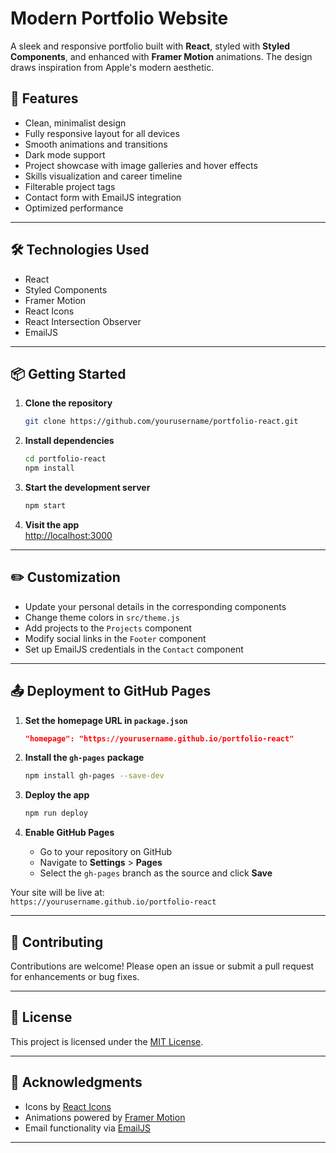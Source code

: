 
# Modern Portfolio Website

A sleek and responsive portfolio built with **React**, styled with **Styled Components**, and enhanced with **Framer Motion** animations. The design draws inspiration from Apple's modern aesthetic.



## 🚀 Features

- Clean, minimalist design  
- Fully responsive layout for all devices  
- Smooth animations and transitions  
- Dark mode support  
- Project showcase with image galleries and hover effects  
- Skills visualization and career timeline  
- Filterable project tags  
- Contact form with EmailJS integration  
- Optimized performance  

---

## 🛠️ Technologies Used

- React  
- Styled Components  
- Framer Motion  
- React Icons  
- React Intersection Observer  
- EmailJS  

---

## 📦 Getting Started

1. **Clone the repository**  
   ```bash
   git clone https://github.com/yourusername/portfolio-react.git
   ```

2. **Install dependencies**  
   ```bash
   cd portfolio-react
   npm install
   ```

3. **Start the development server**  
   ```bash
   npm start
   ```

4. **Visit the app**  
   [http://localhost:3000](http://localhost:3000)

---

## ✏️ Customization

- Update your personal details in the corresponding components  
- Change theme colors in `src/theme.js`  
- Add projects to the `Projects` component  
- Modify social links in the `Footer` component  
- Set up EmailJS credentials in the `Contact` component  

---

## 📤 Deployment to GitHub Pages

1. **Set the homepage URL in `package.json`**  
   ```json
   "homepage": "https://yourusername.github.io/portfolio-react"
   ```

2. **Install the `gh-pages` package**  
   ```bash
   npm install gh-pages --save-dev
   ```

3. **Deploy the app**  
   ```bash
   npm run deploy
   ```

4. **Enable GitHub Pages**  
   - Go to your repository on GitHub  
   - Navigate to **Settings** > **Pages**  
   - Select the `gh-pages` branch as the source and click **Save**

Your site will be live at:  
`https://yourusername.github.io/portfolio-react`

---

## 🤝 Contributing

Contributions are welcome! Please open an issue or submit a pull request for enhancements or bug fixes.

---

## 📄 License

This project is licensed under the [MIT License](LICENSE).

---

## 🙌 Acknowledgments

- Icons by [React Icons](https://react-icons.github.io/react-icons/)  
- Animations powered by [Framer Motion](https://www.framer.com/motion/)  
- Email functionality via [EmailJS](https://www.emailjs.com/)  

---
